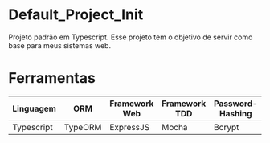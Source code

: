 # Default_Project_Init
Projeto padrão em Typescript. Esse projeto tem o objetivo de servir como base para meus sistemas web.

# Ferramentas
Linguagem | ORM | Framework Web | Framework TDD | Password-Hashing 
--- | --- | --- | --- | ---
Typescript | TypeORM | ExpressJS | Mocha | Bcrypt
